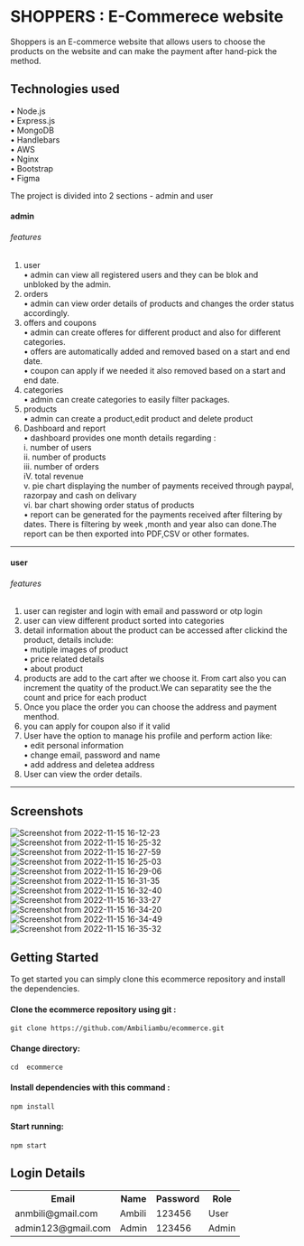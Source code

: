 # SHOPPERS : E-Commerece website
Shoppers is an E-commerce website that allows users to choose the products on the website and can make the payment after hand-pick the method.<br/>

## Technologies used
• Node.js<br/>
• Express.js<br/>
• MongoDB<br/>
• Handlebars<br/>
• AWS<br/>
• Nginx<br/>
• Bootstrap<br/>
• Figma<br/>

The project is divided into 2 sections - admin and user

#### admin

###### features

1. user<br/>
 • admin can view all registered users and they can be blok and unbloked by the admin.<br/>
2. orders<br/>
  • admin can view order details of products and changes the order  status accordingly.<br/>
3. offers and coupons<br/>
   • admin can create offeres for different product and also for different categories.<br/>
   • offers are automatically added and removed based on a start and end date.<br/>
   • coupon can apply if we needed it also removed based on a start and end date.<br/>
 4. categories<br/>
   • admin can create categories to easily filter packages.<br/>
 5. products<br/>
   • admin can create a product,edit product and delete product<br/>
 6. Dashboard and report<br/>
   • dashboard provides one month details regarding :<br/>
      i. number of users<br/>
      ii. number of products<br/>
      iii. number of orders<br/>
      iV. total revenue<br/>
      v. pie chart displaying the number of payments received through paypal,  razorpay and cash on delivary<br/>
     vi. bar chart showing order status of products<br/>
   • report can be generated for the payments received after filtering by dates. There is filtering by week ,month and year also can done.The report can be then exported into PDF,CSV or other formates.<br/>
 
 --------------------------------------------------------------------------------------------------------------------------------------------------------
#### user

###### features

1. user can register and login with email and password or otp login<br/>
2. user can view different product sorted into categories<br/>
3. detail information about the product can be accessed after clickind the product, details include:<br/>
    • mutiple images of product<br/>
    • price related details<br/>
    • about product <br/>
4. products are add to the cart after we choose it. From cart also you can increment the quatity of the product.We can separatity see the the count and price for each product<br/> 
5. Once you place the order you can choose the address and payment menthod.<br/>
6. you can apply for coupon also if it valid<br/>
7. User have the option to manage his profile and perform action like:<br/>
    • edit personal information<br/>
    • change email, password and name<br/>
    • add address and deletea address<br/>
8. User can view the order details.

---------------------------------------------------------------------------------------------------------------------------------------------------------
## Screenshots

![Screenshot from 2022-11-15 16-12-23](https://user-images.githubusercontent.com/99420180/201905053-02667951-dfc4-4009-aec7-dc06b8a05314.png)
![Screenshot from 2022-11-15 16-25-32](https://user-images.githubusercontent.com/99420180/201905077-6ec5c9f0-6b9d-47b9-985e-18ed9022e33f.png)
![Screenshot from 2022-11-15 16-27-59](https://user-images.githubusercontent.com/99420180/201905121-68dcae52-61cb-42e5-8aa3-04fdc0c4596f.png)
![Screenshot from 2022-11-15 16-25-03](https://user-images.githubusercontent.com/99420180/201905184-4eeb854c-c2b3-4b22-b837-e91e292de314.png)
![Screenshot from 2022-11-15 16-29-06](https://user-images.githubusercontent.com/99420180/201905270-56356281-029c-4c43-a2e4-1f72691073f9.png)
![Screenshot from 2022-11-15 16-31-35](https://user-images.githubusercontent.com/99420180/201905301-d075051e-8044-4997-b053-e9aa466ebaf7.png)
![Screenshot from 2022-11-15 16-32-40](https://user-images.githubusercontent.com/99420180/201905345-90965682-a91a-48a7-8689-bf43eee81da1.png)
![Screenshot from 2022-11-15 16-33-27](https://user-images.githubusercontent.com/99420180/201905391-3ea882ff-18ca-4154-8f8b-1c6319bac8ab.png)
![Screenshot from 2022-11-15 16-34-20](https://user-images.githubusercontent.com/99420180/201905439-80f06c0a-b3c5-481a-9020-3d28c1b6ae08.png)
![Screenshot from 2022-11-15 16-34-49](https://user-images.githubusercontent.com/99420180/201905485-82a230cf-bd2d-4113-b7d0-a629f3ae3ae8.png)
![Screenshot from 2022-11-15 16-35-32](https://user-images.githubusercontent.com/99420180/201905529-c5db8ee5-cda8-4937-89c2-faa260b473fd.png)


## Getting Started

To get started you can simply clone this ecommerce repository and  install the dependencies.
 
 #### Clone the ecommerce repository using git :<br/>
 
 `git clone https://github.com/Ambiliambu/ecommerce.git` </h6><br/>
 
 #### Change directory:
 
 `cd  ecommerce` <br/>

#### Install dependencies with this command :<br/>
 
 `npm install` <br/>
 
 #### Start running:<br/>
 
 `npm start`
 
 ## Login Details

  
  <table>
  <tr>
    <th>Email</th>
    <th>Name</th>
    <th>Password</th>
    <th>Role</th>
    
  
  </tr>
  <tr>
  <td>anmbili@gmail.com</td>
  <td>Ambili</td>
  <td>123456</td>
  <td>User</td>
  </tr>
   <tr>
  <td>admin123@gmail.com</td>
  <td>Admin</td>
  <td>123456</td>
  <td>Admin</td>
  </tr>
  

</table>


 
 




